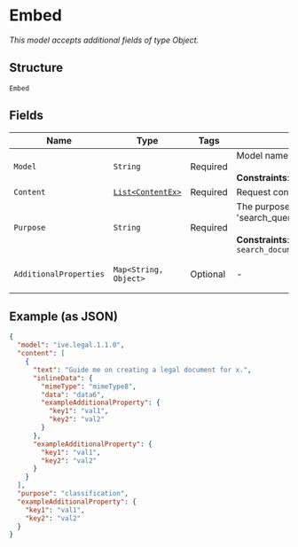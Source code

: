 
# Embed

*This model accepts additional fields of type Object.*

## Structure

`Embed`

## Fields

| Name | Type | Tags | Description | Getter | Setter |
|  --- | --- | --- | --- | --- | --- |
| `Model` | `String` | Required | Model name<br><br>**Constraints**: *Maximum Length*: `50` | String getModel() | setModel(String model) |
| `Content` | [`List<ContentEx>`](../../doc/models/content-ex.md) | Required | Request content | List<ContentEx> getContent() | setContent(List<ContentEx> content) |
| `Purpose` | `String` | Required | The purpose of the embed, it could be 'search_document', 'search_query', 'classification', o 'clustering'.<br><br>**Constraints**: *Maximum Length*: `50`, *Pattern*: `search_document\|search_query\|classification\|clustering` | String getPurpose() | setPurpose(String purpose) |
| `AdditionalProperties` | `Map<String, Object>` | Optional | - | Object getAdditionalProperty(String key) | additionalProperty(String key, Object value) |

## Example (as JSON)

```json
{
  "model": "ive.legal.1.1.0",
  "content": [
    {
      "text": "Guide me on creating a legal document for x.",
      "inlineData": {
        "mimeType": "mimeType8",
        "data": "data6",
        "exampleAdditionalProperty": {
          "key1": "val1",
          "key2": "val2"
        }
      },
      "exampleAdditionalProperty": {
        "key1": "val1",
        "key2": "val2"
      }
    }
  ],
  "purpose": "classification",
  "exampleAdditionalProperty": {
    "key1": "val1",
    "key2": "val2"
  }
}
```

